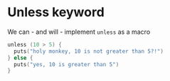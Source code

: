 # Unless keyword

We can - and will - implement `unless` as a macro

```go
unless (10 > 5) {
  puts("holy monkey, 10 is not greater than 5?!")
} else {
  puts("yes, 10 is greater than 5")
}
```
